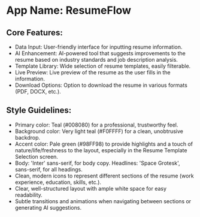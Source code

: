 # **App Name**: ResumeFlow

## Core Features:

- Data Input: User-friendly interface for inputting resume information.
- AI Enhancement: AI-powered tool that suggests improvements to the resume based on industry standards and job description analysis.
- Template Library: Wide selection of resume templates, easily filterable.
- Live Preview: Live preview of the resume as the user fills in the information.
- Download Options: Option to download the resume in various formats (PDF, DOCX, etc.).

## Style Guidelines:

- Primary color: Teal (#008080) for a professional, trustworthy feel.
- Background color: Very light teal (#F0FFFF) for a clean, unobtrusive backdrop.
- Accent color: Pale green (#98FF98) to provide highlights and a touch of nature/life/freshness to the layout, especially in the Resume Template Selection screen.
- Body: 'Inter' sans-serif, for body copy. Headlines: 'Space Grotesk', sans-serif, for all headings.
- Clean, modern icons to represent different sections of the resume (work experience, education, skills, etc.).
- Clear, well-structured layout with ample white space for easy readability.
- Subtle transitions and animations when navigating between sections or generating AI suggestions.